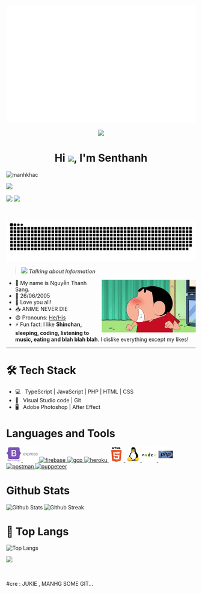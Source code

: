 <!-- trungquandev -->
<a href="#" target="_blank">
  <img src="D-Jukie.svg" width="1200" alt="Click to see the source" />
</a>
<p align="center">
  <img width="140" src="https://user-images.githubusercontent.com/6661165/91657958-61b4fd00-eb00-11ea-9def-dc7ef5367e34.png" />  
<h1 align="center"> Hi <img src="https://img.icons8.com/plasticine/100/000000/github.png" width="25">, I'm Senthanh </h1>

<p align="left"> <img src="https://komarev.com/ghpvc/?username=senthanhc&color=ff69b4" alt="manhkhac" /> </p>
<p align="left"> <a href="https://github.com/ryo-ma/github-profile-trophy">
  <img width=800 src="https://github-profile-trophy.vercel.app/?username=senthanh&column=8&theme=gruvbox&no-frame=true"/></a> 
</p>
<p align="left">
  <img height="180em" src="https://github-readme-streak-stats.herokuapp.com/?user=GuillaumeFalourd" />
  <img height="180em" src="https://user-images.githubusercontent.com/22433243/121538215-faa36d80-c9da-11eb-9dce-0def2d07ff62.gif" />
</p>  
<br>


![](https://github.com/Platane/snk/raw/output/github-contribution-grid-snake.svg)

> <img src="assets/gifs/star.gif" width="30px">&nbsp;***Talking about Information***

<img align="right" width=250px alt="shinchan" src="shinchan.gif" />

-   🔭 My name is Nguyễn Thanh Sang.
-   🌱 26/06/2005
-   💬 Love you all!
-   📥 ANIME NEVER DIE
-   😄 Pronouns: [He/His](https://pronoun.is/she)
-   ⚡ Fun fact: I like **Shinchan, sleeping, coding, listening to music, eating and blah blah blah**. I dislike everything except my likes!

<hr>


# 🛠 Tech Stack

- 💻 &nbsp; TypeScript | JavaScript | PHP | HTML | CSS
- 🔧 &nbsp; Visual Studio code | Git
- 🖥 &nbsp; Adobe Photoshop | After Effect

# Languages and Tools
<p align="left"> <a href="https://getbootstrap.com" target="_blank"> <img src="https://raw.githubusercontent.com/devicons/devicon/master/icons/bootstrap/bootstrap-plain-wordmark.svg" alt="bootstrap" width="40" height="40"/> </a> <a href="https://expressjs.com" target="_blank"> <img src="https://raw.githubusercontent.com/devicons/devicon/master/icons/express/express-original-wordmark.svg" alt="express" width="40" height="40"/> </a> <a href="https://firebase.google.com/" target="_blank"> <img src="https://www.vectorlogo.zone/logos/firebase/firebase-icon.svg" alt="firebase" width="40" height="40"/> </a> <a href="https://cloud.google.com" target="_blank"> <img src="https://www.vectorlogo.zone/logos/google_cloud/google_cloud-icon.svg" alt="gcp" width="40" height="40"/> </a> <a href="https://heroku.com" target="_blank"> <img src="https://www.vectorlogo.zone/logos/heroku/heroku-icon.svg" alt="heroku" width="40" height="40"/> </a> <a href="https://www.w3.org/html/" target="_blank"> <img src="https://raw.githubusercontent.com/devicons/devicon/master/icons/html5/html5-original-wordmark.svg" alt="html5" width="40" height="40"/> </a> <a href="https://www.linux.org/" target="_blank"> <img src="https://raw.githubusercontent.com/devicons/devicon/master/icons/linux/linux-original.svg" alt="linux" width="40" height="40"/> </a>  </a> <a href="https://nodejs.org" target="_blank"> <img src="https://raw.githubusercontent.com/devicons/devicon/master/icons/nodejs/nodejs-original-wordmark.svg" alt="nodejs" width="40" height="40"/> </a> <a href="https://www.php.net" target="_blank"> <img src="https://raw.githubusercontent.com/devicons/devicon/master/icons/php/php-original.svg" alt="php" width="40" height="40"/> </a> <a href="https://postman.com" target="_blank"> <img src="https://www.vectorlogo.zone/logos/getpostman/getpostman-icon.svg" alt="postman" width="40" height="40"/> </a> <a href="https://github.com/puppeteer/puppeteer" target="_blank"> <img src="https://www.vectorlogo.zone/logos/pptrdev/pptrdev-official.svg" alt="puppeteer" width="40" height="40"/> </a> </p>

# Github Stats

<img src="https://github-readme-stats.vercel.app/api?username=senthanh&include_all_commits=true&count_private=true&show_icons=true&custom_title=senthanh&line_height=20&title_color=7A7ADB&icon_color=2234AE&text_color=D3D3D3&bg_color=0,000000,130F40" alt = "Github Stats">
<img src="http://github-readme-streak-stats.herokuapp.com?user=senthanh&theme=neon-palenight" alt = "Github Streak" >

# 📖 Top Langs

![Top Langs](https://github-readme-stats.vercel.app/api/top-langs/?username=senthanh&text_color=daf7dc&bg_color=151515)
</a> </p>
<p align="left">
  
  <img height="180em" src="https://imgur.com/YB76cyL.jpg" />
</p>  
<br>

#cre : JUKIE , MANHG SOME GIT...
